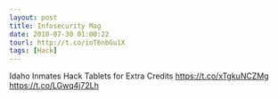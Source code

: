 ```yaml
---
layout: post
title: Infosecurity Mag
date: 2018-07-30 01:00:22
tourl: http://t.co/ioT6nbGu1X
tags: [Hack]
---
```

Idaho Inmates Hack Tablets for Extra Credits https://t.co/xTgkuNCZMg https://t.co/LGwq4j72Lh